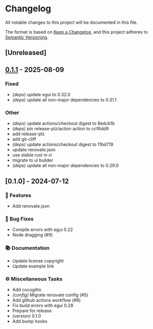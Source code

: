 # Changelog

All notable changes to this project will be documented in this file.

The format is based on [Keep a Changelog](https://keepachangelog.com/en/1.0.0/),
and this project adheres to [Semantic Versioning](https://semver.org/spec/v2.0.0.html).

## [Unreleased]

## [0.1.1](https://github.com/tinted-software/egui_nodes/compare/v0.1.0...v0.1.1) - 2025-08-09

### Fixed

- *(deps)* update egui to 0.32.0
- *(deps)* update all non-major dependencies to 0.31.1

### Other

- *(deps)* update actions/checkout digest to 8edcb1b
- *(deps)* pin release-plz/action action to ccf6dd9
- add release-plz
- add git-cliff
- *(deps)* update actions/checkout digest to 11bd719
- update renovate.json
- use stable rust in ci
- migrate to ui builder
- *(deps)* update all non-major dependencies to 0.29.0
## [0.1.0] - 2024-07-12

### 🚀 Features

- Add renovate.json

### 🐛 Bug Fixes

- Compile errors with egui 0.22
- Node dragging (#9)

### 📚 Documentation

- Update license copyright
- Update example link

### ⚙️ Miscellaneous Tasks

- Add cocogitto
- *(config)* Migrate renovate config (#5)
- Add github actions workflow (#8)
- Fix build errors with egui 0.28
- Prepare for release
- *(version)* 0.1.0
- Add bump hooks
